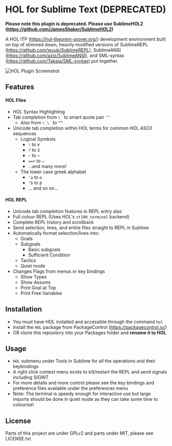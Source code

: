 
HOL for Sublime Text (DEPRECATED)
=====================================
**Please note this plugin is deprecated. Please use SublimeHOL2 (https://github.com/JamesShaker/SublimeHOL2)**

A HOL ITP (https://hol-theorem-prover.org/) development environment built on top of slimmed down, heavily modified versions of SublimeREPL (https://github.com/wuub/SublimeREPL), SublimeANSI (https://github.com/aziz/SublimeANSI), and SML-syntax (https://github.com/Takaia/SML-syntax) put together.

![HOL Plugin Screenshot](example_screenshot.png)

Features
--------
#### HOL Files
* HOL Syntax Highlighting
* Tab completion from `` \` `` to smart quote pair ``‘’``
    * Also from `` \`\` `` to ``“”``
* Unicode tab completion within HOL terms for common HOL ASCII sequences
    * Logical Symbols
        * ``!`` to ``∀``
        * ``?`` to ``∃``
        * ``~`` to ``¬``
        * ``==>`` to ``⇒``
        * ...and many more!
    * The lower case greek alphabet
        * ``'a`` to ``α``
        * ``'b`` to ``β``
        * ... and so on...
#### HOL REPL
* Unicode tab completion features in REPL entry also
* Full colour REPL (Uses HOL's ``vt100_terminal`` backend)
* Complete REPL history and scrollback
* Send selection, lines, and entire files straight to REPL in Sublime
* Automatically format selection/lines into:
    * Goals
    * Subgoals
        * Basic subgoals
        * Sufficient Condition
    * Tactics
    * Quiet mode
* Changes Flags from menus or key bindings
    * Show Types
    * Show Assums
    * Print Goal at Top
    * Print Free Variables

Installation
-------------
* You must have HOL installed and accessible through the command ``hol``
* Install the ``HOL`` package from PackageControl (https://packagecontrol.io/)
* OR clone this repository into your Packages folder and **rename it to HOL**

Usage
-------
* ``HOL`` submenu under Tools in Sublime for all the operations and their keybindings
* A right click context menu exists to kill/restart the REPL and send signals including SIGINT
* For more details and more control please see the key bindings and preference files available under the preferences menu
* Note: The terminal is speedy enough for interactive use but large imports should be done in quiet mode as they
can take some time to colourise!

License
--------
Parts of this project are under GPLv2 and parts under MIT, please see LICENSE.txt

